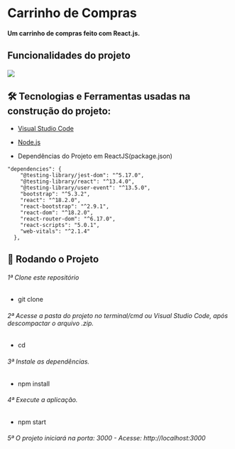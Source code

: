 # Carrinho de Compras
#### Um carrinho de compras feito com React.js. 

## Funcionalidades do projeto

#### 
![](./Screenshots/)

## 🛠 Tecnologias e Ferramentas usadas na construção do projeto:

- [Visual Studio Code](https://code.visualstudio.com/)

- [Node.js](https://nodejs.org/en/)
- Dependências do Projeto em ReactJS(package.json)  
```
"dependencies": {
    "@testing-library/jest-dom": "^5.17.0",
    "@testing-library/react": "^13.4.0",
    "@testing-library/user-event": "^13.5.0",
    "bootstrap": "^5.3.2",
    "react": "^18.2.0",
    "react-bootstrap": "^2.9.1",
    "react-dom": "^18.2.0",
    "react-router-dom": "^6.17.0",
    "react-scripts": "5.0.1",
    "web-vitals": "^2.1.4"
  },
```

## 🎲 Rodando o Projeto 

###### 1ª Clone este repositório
* git clone 

###### 2ª Acesse a pasta do projeto no terminal/cmd ou Visual Studio Code, após descompactar o arquivo .zip.
* cd 

###### 3ª Instale as dependências.
* npm install

###### 4ª Execute a aplicação.
* npm start

###### 5ª O projeto iniciará na porta: 3000 - Acesse: http://localhost:3000




